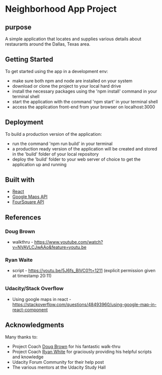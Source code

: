 # Neighborhood App Project

## purpose
A simple application that locates and supplies various details about restaurants around the Dallas, Texas area.

## Getting Started

To get started using the app in a development env:

* make sure both npm and node are installed on your system
* download or clone the project to your local hard drive
* install the necessary packages using the 'npm install' command in your terminal shell
* start the application with the command 'npm start' in your terminal shell
* access the application front-end from your browser on localhost:3000

## Deployment
To build a production version of the application:

* run the command 'npm run build' in your terminal
* a production ready version of the application will be created and stored in the 'build' folder of your local repository
* deploy the 'build' folder to your web server of choice to get the application up and running

## Built with

* [React](https://reactjs.org/)
* [Google Maps API](https://developers.google.com/maps/documentation/)
* [FourSquare API](https://developer.foursquare.com/)

## References
### Doug Brown
* walkthru - https://www.youtube.com/watch?v=NVAVLCJwAAo&feature=youtu.be
### Ryan Waite
* script - https://youtu.be/5J6fs_BlVC0?t=1211 (explicit permission given at timestamp 20:11)
### Udacity/Stack Overflow
* Using google maps in react - https://stackoverflow.com/questions/48493960/using-google-map-in-react-component

## Acknowledgments

Many thanks to:

* Project Coach [Doug Brown](https://github.com/thefinitemonkey) for his fantastic walk-thru
* Project Coach [Ryan White](https://ryanwaite.info/) for graciously providing his helpful scripts and knowledge
* Udacity Forum Community for their help post
* The various mentors at the Udacity Study Hall
